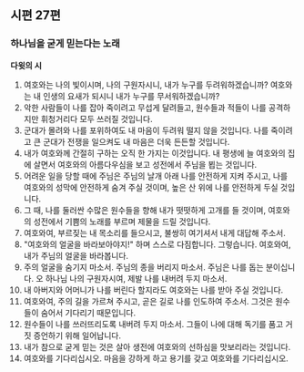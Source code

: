 ## 시편 27편

### 하나님을 굳게 믿는다는 노래
**다윗의 시**
1. 여호와는 나의 빛이시며, 나의 구원자시니, 내가 누구를 두려워하겠습니까? 여호와는 내 인생의 요새가 되시니 내가 누구를 무서워하겠습니까?
2. 악한 사람들이 나를 잡아 죽이려고 무섭게 달려들고, 원수들과 적들이 나를 공격하지만 휘청거리다 모두 쓰러질 것입니다.
3. 군대가 몰려와 나를 포위하여도 내 마음이 두려워 떨지 않을 것입니다. 나를 죽이려고 큰 군대가 전쟁을 일으켜도 내 마음은 더욱 든든할 것입니다.
4. 내가 여호와께 간절히 구하는 오직 한 가지는 이것입니다. 내 평생에 늘 여호와의 집에 살면서 여호와의 아름다우심을 보고 성전에서 주님을 뵙는 것입니다.
5. 어려운 일을 당할 때에 주님은 주님의 날개 아래 나를 안전하게 지켜 주시고, 나를 여호와의 성막에 안전하게 숨겨 주실 것이며, 높은 산 위에 나를 안전하게 두실 것입니다.
6. 그 때, 나를 둘러싼 수많은 원수들을 향해 내가 떳떳하게 고개를 들 것이며, 여호와의 성전에서 기쁨의 노래를 부르며 제물을 드릴 것입니다.
7. 여호와여, 부르짖는 내 목소리를 들으시고, 불쌍히 여기셔서 내게 대답해 주소서.
8. "여호와의 얼굴을 바라보아야지!" 하며 스스로 다짐합니다. 그렇습니다. 여호와여, 내가 주님의 얼굴을 바라봅니다.
9. 주의 얼굴을 숨기지 마소서. 주님의 종을 버리지 마소서. 주님은 나를 돕는 분이십니다. 오 하나님 나의 구원자시여, 제발 나를 내버려 두지 마소서.
10. 내 아버지와 어머니가 나를 버린다 할지라도 여호와는 나를 받아 주실 것입니다.
11. 여호와여, 주의 길을 가르쳐 주시고, 곧은 길로 나를 인도하여 주소서. 그것은 원수들이 숨어서 기다리기 때문입니다.
12. 원수들이 나를 쓰러뜨리도록 내버려 두지 마소서. 그들이 나에 대해 독기를 품고 거짓 증언하기 위해 일어납니다.
13. 내가 참으로 굳게 믿는 것은 살아 생전에 여호와의 선하심을 맛보리라는 것입니다.
14. 여호와를 기다리십시오. 마음을 강하게 하고 용기를 갖고 여호와를 기다리십시오.